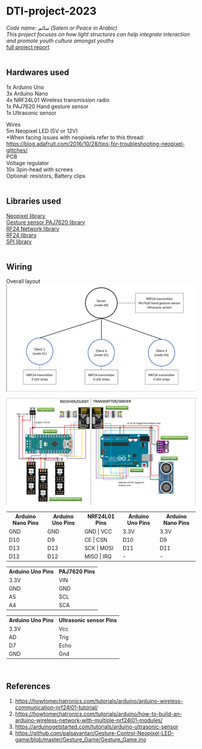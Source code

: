 # DTI-project-2023
_Code name: سالم (Salem or Peace in Arabic)_  
_This project focuses on how light structures can help integrate interaction and promote youth culture amongst youths_  
[full project report](http://asd.courses.sutd.edu.sg/dti-teams/projects-2023/cohort-4-projects-2023/cohort-4-team-2/)  
<br>

## Hardwares used
1x Arduino Uno  
3x Arduino Nano  
4x NRF24L01 Wireless transmission radio  
1x PAJ7620 Hand gesture sensor  
1x Ultrasonic sensor  

Wires  
5m Neopixel LED (5V or 12V)  
*When facing issues with neopixels refer to this thread: https://blog.adafruit.com/2016/10/28/tips-for-troubleshooting-neopixel-glitches/  
PCB  
Voltage regulator  
10x 3pin-head with screws  
Optional: resistors, Battery clips  
<br>

## Libraries used
[Neopixel library](https://github.com/adafruit/Adafruit_NeoPixel)  
[Gesture sensor PAJ7620 library](https://github.com/Seeed-Studio/Gesture_PAJ7620)  
[RF24 Network library](https://www.arduinolibraries.info/libraries/rf24-network)  
[RF24 library](https://www.arduinolibraries.info/libraries/rf24-network)  
[SPI library](https://github.com/codebendercc/arduino-library-files/tree/master/libraries/SPI)  
<br>

## Wiring
Overall layout
<img src="https://github.com/Roziallegro/DTI-project-2023/blob/main/assets/Overall%20node.png">

<img src="https://github.com/Roziallegro/DTI-project-2023/blob/main/assets/Arduino%20schematics%20updated.png">

<table>
        <tr>
            <th>Arduino Nano Pins</th>
            <th>Arduino Uno Pins</th>
            <th>NRF24L01 Pins</th>
            <th>Arduino Uno Pins</th>
            <th>Arduino Nano Pins</th>
        </tr>
        <tr>
            <td>GND</td>
            <td>GND</td>
            <td>GND | VCC</td>
            <td>3.3V</td>
            <td>3.3V</td>
        </tr>
        <tr>
            <td>D10</td>
            <td>D9</td>
            <td>CE | CSN</td>
            <td>D10</td>
            <td>D9</td>
        </tr>
        <tr>
            <td>D13</td>
            <td>D13</td>
            <td>SCK | MOSI</td>
            <td>D11</td>
            <td>D11</td>
        </tr>
        <tr>
            <td>D12</td>
            <td>D12</td>
            <td>MISO | IRQ</td>
            <td>-</td>
            <td>-</td>
        </tr>
</table>

<table>
        <tr>
            <th>Arduino Uno Pins</th>
            <th>PAJ7620 Pins</th>
        </tr>
        <tr>
            <td>3.3V</td>
            <td>VIN</td>
        </tr>
        <tr>
            <td>GND</td>
            <td>GND</td>
        </tr>
        <tr>
            <td>A5</td>
            <td>SCL</td>
        </tr>
        <tr>
            <td>A4</td>
            <td>SCA</td>
        </tr>
</table>

<table>
        <tr>
            <th>Arduino Uno Pins</th>
            <th>Ultrasonic sensor Pins</th>
        </tr>
        <tr>
            <td>3.3V</td>
            <td>Vcc</td>
        </tr>
        <tr>
            <td>AD</td>
            <td>Trig</td>
        </tr>
        <tr>
            <td>D7</td>
            <td>Echo</td>
        </tr>
        <tr>
            <td>GND</td>
            <td>Gnd</td>
        </tr>
</table>
<br>


## References
1. https://howtomechatronics.com/tutorials/arduino/arduino-wireless-communication-nrf24l01-tutorial/
2. https://howtomechatronics.com/tutorials/arduino/how-to-build-an-arduino-wireless-network-with-multiple-nrf24l01-modules/
3. https://arduinogetstarted.com/tutorials/arduino-ultrasonic-sensor
4. https://github.com/palsayantan/Gesture-Control-Neopixel-LED-game/blob/master/Gesture_Game/Gesture_Game.ino
